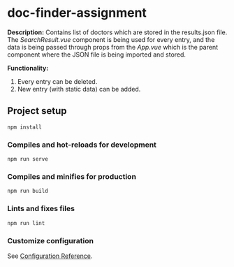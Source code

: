 # doc-finder-assignment
**Description:** 
Contains list of doctors which are stored in the results.json file.
The _SearchResult.vue_ component is being used for every entry, and the data is being passed
through props from the _App.vue_ which is the parent component where the JSON file is being imported and stored.

**Functionality:**
1. Every entry can be deleted.
2. New entry (with static data) can be added.

## Project setup
```
npm install
```

### Compiles and hot-reloads for development
```
npm run serve
```

### Compiles and minifies for production
```
npm run build
```

### Lints and fixes files
```
npm run lint
```

### Customize configuration
See [Configuration Reference](https://cli.vuejs.org/config/).
